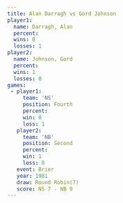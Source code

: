 ```yaml
---
title: Alan Darragh vs Gord Johnson
player1:             
  name: Darragh, Alan
  percent:           
  wins: 0            
  losses: 1          
player2:             
  name: Johnson, Gord
  percent:           
  wins: 1            
  losses: 0          
games:
 - player1:          
     team: 'NS'      
     position: Fourth
     percent:        
     win: 0          
     loss: 1         
   player2:          
     team: 'NB'      
     position: Second
     percent:        
     win: 1          
     loss: 0         
   event: Brier        
   year: 1981          
   draw: Round Robin(7)
   score: NS 7 - NB 9  
---
```

